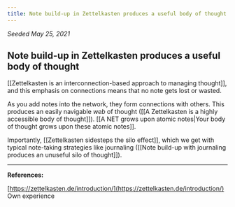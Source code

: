 ```yaml
---
title: Note build-up in Zettelkasten produces a useful body of thought
---
```


*Seeded May 25, 2021*
## Note build-up in Zettelkasten produces a useful body of thought

[[Zettelkasten is an interconnection-based approach to managing thought]], and this emphasis on connections means that no note gets lost or wasted. 

As you add notes into the network, they form connections with others. This produces an easily navigable *web* of thought ([[A Zettelkasten is a highly accessible body of thought]]). [[A NET grows upon atomic notes|Your body of thought grows upon these atomic notes]]. 

Importantly, [[Zettelkasten sidesteps the silo effect]], which we get with typical note-taking strategies like journaling ([[Note build-up with journaling produces an unuseful silo of thought]]).

---
**References:**  

[https://zettelkasten.de/introduction/](https://zettelkasten.de/introduction/)
Own experience
